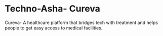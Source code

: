 # Techno-Asha- Cureva 
Cureva- A healthcare platform that bridges tech with treatment and helps people to get easy access to medical facilities.
